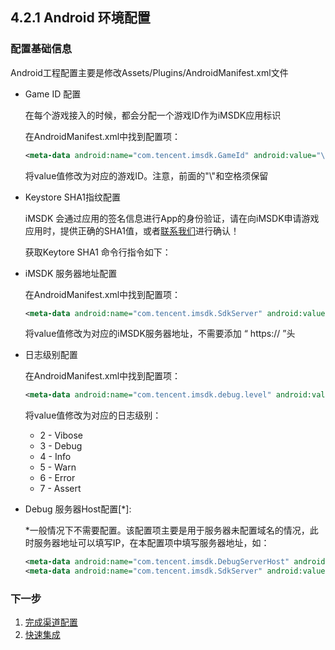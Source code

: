 ## 4.2.1 Android 环境配置

### 配置基础信息

  Android工程配置主要是修改Assets/Plugins/AndroidManifest.xml文件

  * Game ID 配置

    在每个游戏接入的时候，都会分配一个游戏ID作为iMSDK应用标识

    在AndroidManifest.xml中找到配置项：

    ```xml
    <meta-data android:name="com.tencent.imsdk.GameId" android:value="\ 11"/>
    ```

    将value值修改为对应的游戏ID。注意，前面的"\\"和空格须保留

  * Keystore SHA1指纹配置
  
    iMSDK 会通过应用的签名信息进行App的身份验证，请在向iMSDK申请游戏应用时，提供正确的SHA1值，或者[联系我们](../../Pre/contact.md)进行确认！
    
    获取Keytore SHA1 命令行指令如下：
    

  * iMSDK 服务器地址配置

    在AndroidManifest.xml中找到配置项：

    ```xml
    <meta-data android:name="com.tencent.imsdk.SdkServer" android:value="sdkapi-beta.itop.qq.com"/>
    ```

    将value值修改为对应的iMSDK服务器地址，不需要添加 “ https:// ”头

  * 日志级别配置

    在AndroidManifest.xml中找到配置项：

    ```xml
    <meta-data android:name="com.tencent.imsdk.debug.level" android:value="2" />
    ```
    将value值修改为对应的日志级别：

    * 2 - Vibose
    * 3 - Debug
    * 4 - Info
    * 5 - Warn
    * 6 - Error
    * 7 - Assert


  * Debug 服务器Host配置[\*]:

    \*一般情况下不需要配置。该配置项主要是用于服务器未配置域名的情况，此时服务器地址可以填写IP，在本配置项中填写服务器地址，如：

    ```xml
    <meta-data android:name="com.tencent.imsdk.DebugServerHost" android:value="sdkapi-beta.itop.qq.com"/>
    <meta-data android:name="com.tencent.imsdk.SdkServer" android:value="103.7.28.42"/>
      ```

### 下一步

1. [完成渠道配置](../Channel/README.md)
2. [快速集成](../quickstart.md)
